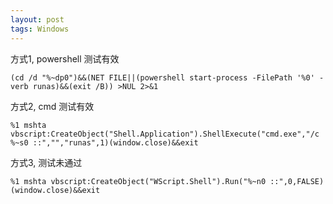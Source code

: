 ```yaml
---
layout: post
tags: Windows
---
```


方式1, powershell 测试有效
```
(cd /d "%~dp0")&&(NET FILE||(powershell start-process -FilePath '%0' -verb runas)&&(exit /B)) >NUL 2>&1
```

方式2, cmd 测试有效
```
%1 mshta vbscript:CreateObject("Shell.Application").ShellExecute("cmd.exe","/c %~s0 ::","","runas",1)(window.close)&&exit
```

方式3, 测试未通过
```
%1 mshta vbscript:CreateObject("WScript.Shell").Run("%~n0 ::",0,FALSE)(window.close)&&exit
```
